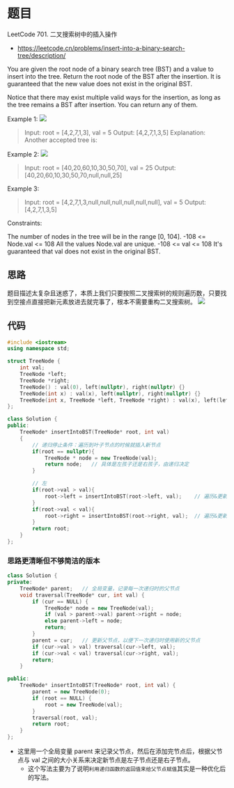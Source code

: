 # 题目
LeetCode 701. 二叉搜索树中的插入操作
- https://leetcode.cn/problems/insert-into-a-binary-search-tree/description/

You are given the root node of a binary search tree (BST) and a value to insert into the tree. Return the root node of the BST after the insertion. It is guaranteed that the new value does not exist in the original BST.

Notice that there may exist multiple valid ways for the insertion, as long as the tree remains a BST after insertion. You can return any of them.

Example 1:
![](https://assets.leetcode.com/uploads/2020/10/05/insertbst.jpg)

>Input: root = [4,2,7,1,3], val = 5
Output: [4,2,7,1,3,5]
Explanation: Another accepted tree is:

Example 2:
![](https://assets.leetcode.com/uploads/2020/10/05/bst.jpg)


>Input: root = [40,20,60,10,30,50,70], val = 25
Output: [40,20,60,10,30,50,70,null,null,25]

Example 3:

>Input: root = [4,2,7,1,3,null,null,null,null,null,null], val = 5
Output: [4,2,7,1,3,5]
 

Constraints:

The number of nodes in the tree will be in the range [0, 104].
-108 <= Node.val <= 108
All the values Node.val are unique.
-108 <= val <= 108
It's guaranteed that val does not exist in the original BST.


## 思路
题目描述太复杂且迷惑了，本质上我们只要按照二叉搜索树的规则遍历数，只要找到空接点直接把新元素放进去就完事了，根本不需要重构二叉搜索树。
![](https://code-thinking.cdn.bcebos.com/gifs/701.%E4%BA%8C%E5%8F%89%E6%90%9C%E7%B4%A2%E6%A0%91%E4%B8%AD%E7%9A%84%E6%8F%92%E5%85%A5%E6%93%8D%E4%BD%9C.gif)




## 代码
```cpp
#include <iostream>
using namespace std;

struct TreeNode {
    int val;
    TreeNode *left;
    TreeNode *right;
    TreeNode() : val(0), left(nullptr), right(nullptr) {}
    TreeNode(int x) : val(x), left(nullptr), right(nullptr) {}
    TreeNode(int x, TreeNode *left, TreeNode *right) : val(x), left(left), right(right) {}
};

class Solution {
public:
    TreeNode* insertIntoBST(TreeNode* root, int val) 
    {
        // 递归停止条件：遍历到叶子节点的时候就插入新节点
        if(root == nullptr){
            TreeNode * node = new TreeNode(val);
            return node;   // 具体是左孩子还是右孩子，由递归决定
        }

        // 左
        if(root->val > val){
            root->left = insertIntoBST(root->left, val);    // 遍历&更新左子树
        }
        if(root->val < val){
            root->right = insertIntoBST(root->right, val);  // 遍历&更新右子树
        }
        return root;
    }
};
```


### 思路更清晰但不够简洁的版本
```cpp
class Solution {
private:
    TreeNode* parent;   // 全局变量，记录每一次递归时的父节点
    void traversal(TreeNode* cur, int val) {
        if (cur == NULL) {
            TreeNode* node = new TreeNode(val);
            if (val > parent->val) parent->right = node;
            else parent->left = node;
            return;
        }
        parent = cur;   // 更新父节点，以便下一次递归时使用新的父节点
        if (cur->val > val) traversal(cur->left, val);
        if (cur->val < val) traversal(cur->right, val);
        return;
    }

public:
    TreeNode* insertIntoBST(TreeNode* root, int val) {
        parent = new TreeNode(0);
        if (root == NULL) {
            root = new TreeNode(val);
        }
        traversal(root, val);
        return root;
    }
};
```
- 这里用一个全局变量 parent 来记录父节点，然后在添加完节点后，根据父节点与 val 之间的大小关系来决定新节点是左子节点还是右子节点。
  - 这个写法主要为了说明`利用递归函数的返回值来给父节点赋值`其实是一种优化后的写法。

